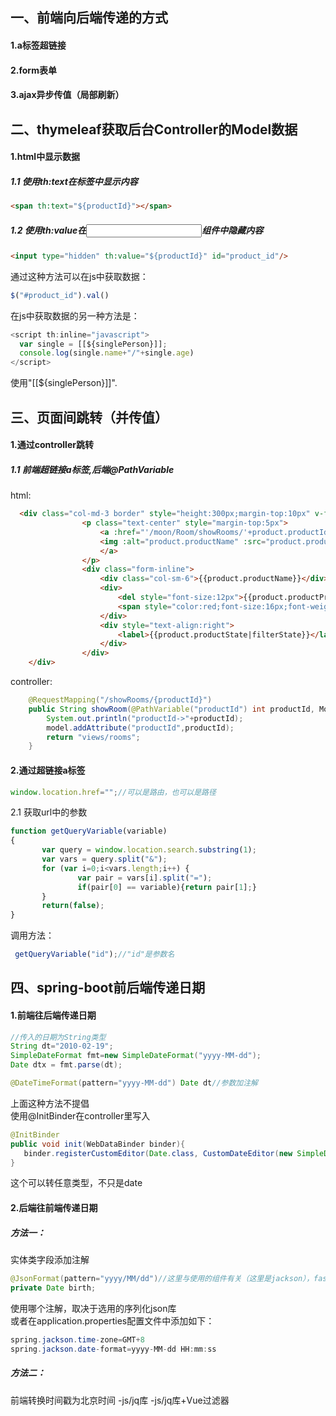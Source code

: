 ## 一、前端向后端传递的方式
#### 1.a标签超链接
#### 2.form表单
#### 3.ajax异步传值（局部刷新）


## 二、thymeleaf获取后台Controller的Model数据
#### 1.html中显示数据
##### 1.1 使用th:text在标签中显示内容
```html
<span th:text="${productId}"></span>
```

##### 1.2 使用th:value在<input>组件中隐藏内容
```html
<input type="hidden" th:value="${productId}" id="product_id"/>
```
通过这种方法可以在js中获取数据：
```js
$("#product_id").val()
```
在js中获取数据的另一种方法是：
```js
<script th:inline="javascript">
  var single = [[${singlePerson}]];
  console.log(single.name+"/"+single.age)
</script>
```
使用"[[${singlePerson}]]".

## 三、页面间跳转（并传值）
#### 1.通过controller跳转
##### 1.1 前端超链接a标签,后端@PathVariable
html:
```html
  <div class="col-md-3 border" style="height:300px;margin-top:10px" v-for="product in products">
    			<p class="text-center" style="margin-top:5px">
    				<a :href="'/moon/Room/showRooms/'+product.productId">
    				<img :alt="product.productName" :src="product.productImage" height="250px" width="250px" >
    				</a>
    			</p>
     		 	<div class="form-inline">
     		 		<div class="col-sm-6">{{product.productName}}</div>
     		 		<div>
     		 			<del style="font-size:12px">{{product.productPrice}}</del>
     		 			<span style="color:red;font-size:16px;font-weight:bold">{{product.startPrice}}</span>
     		 		</div>
     		 		<div style="text-align:right">
     		 			<label>{{product.productState|filterState}}</label>
     		 		</div>
     		 	</div>
	</div>
```
controller:
```java
    @RequestMapping("/showRooms/{productId}")
	public String showRoom(@PathVariable("productId") int productId, Model model) {
		System.out.println("productId->"+productId);
		model.addAttribute("productId",productId);
		return "views/rooms";
	}
```
#### 2.通过超链接a标签
```js
window.location.href="";//可以是路由，也可以是路径
```
2.1 获取url中的参数
```js
function getQueryVariable(variable)
{
       var query = window.location.search.substring(1);
       var vars = query.split("&");
       for (var i=0;i<vars.length;i++) {
               var pair = vars[i].split("=");
               if(pair[0] == variable){return pair[1];}
       }
       return(false);
}
```
调用方法：
```js
 getQueryVariable("id");//"id"是参数名
 ```  
 ## 四、spring-boot前后端传递日期  
 #### 1.前端往后端传递日期  
 ```java
 //传入的日期为String类型
 String dt="2010-02-19";
 SimpleDateFormat fmt=new SimpleDateFormat("yyyy-MM-dd");
 Date dtx = fmt.parse(dt);
 ```  
 
 ```java
 @DateTimeFormat(pattern="yyyy-MM-dd") Date dt//参数加注解
 ```
 上面这种方法不提倡   
 使用@InitBinder在controller里写入
 ```java
 @InitBinder
 public void init(WebDataBinder binder){
 	binder.registerCustomEditor(Date.class, CustomDateEditor(new SimpleDateFormat("yyyy-MM-dd"),true));
 }
 ```
这个可以转任意类型，不只是date
 
 #### 2.后端往前端传递日期
 ##### 方法一：
 实体类字段添加注解
 ```java
 @JsonFormat(pattern="yyyy/MM/dd")//这里与使用的组件有关（这里是jackson），fastjson是JSONField（format="yyyy-MM-dd"）
 private Date birth;
 ```  
 使用哪个注解，取决于选用的序列化json库  
 或者在application.properties配置文件中添加如下：
 ```java
spring.jackson.time-zone=GMT+8
spring.jackson.date-format=yyyy-MM-dd HH:mm:ss
 ```
 ##### 方法二：  
 前端转换时间戳为北京时间
 -js/jq库
 -js/jq库+Vue过滤器
 
 
